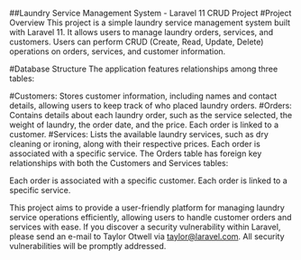

##Laundry Service Management System - Laravel 11 CRUD Project
#Project Overview
This project is a simple laundry service management system built with Laravel 11. It allows users to manage laundry orders, services, and customers. Users can perform CRUD (Create, Read, Update, Delete) operations on orders, services, and customer information.

#Database Structure
The application features relationships among three tables:

#Customers: Stores customer information, including names and contact details, allowing users to keep track of who placed laundry orders.
#Orders: Contains details about each laundry order, such as the service selected, the weight of laundry, the order date, and the price. Each order is linked to a customer.
#Services: Lists the available laundry services, such as dry cleaning or ironing, along with their respective prices. Each order is associated with a specific service.
The Orders table has foreign key relationships with both the Customers and Services tables:

Each order is associated with a specific customer.
Each order is linked to a specific service.

This project aims to provide a user-friendly platform for managing laundry service operations efficiently, allowing users to handle customer orders and services with ease.
If you discover a security vulnerability within Laravel, please send an e-mail to Taylor Otwell via [taylor@laravel.com](mailto:taylor@laravel.com). All security vulnerabilities will be promptly addressed.
